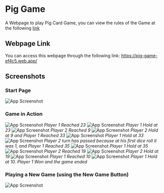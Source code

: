 # Pig Game
A Webpage to play Pig Card Game, you can view the rules of the Game at the following [link](https://www.wikiwand.com/en/Pig_(dice_game))

## Webpage Link
You can access this webpage through the following link: https://pig-game-ef4c5.web.app/

## Screenshots

### Start Page
![App Screenshot](https://raw.githubusercontent.com/youssef-gerges-ramzy-mokhtar/Pig-Game/f491bdc721f5815d260f35835f409bea15ef3c8a/Screenshots/1.png)

### Game in Action
![App Screenshot](https://raw.githubusercontent.com/youssef-gerges-ramzy-mokhtar/Pig-Game/f491bdc721f5815d260f35835f409bea15ef3c8a/Screenshots/2.10.png)
*Player 1 Reached 23*
![App Screenshot](https://raw.githubusercontent.com/youssef-gerges-ramzy-mokhtar/Pig-Game/f491bdc721f5815d260f35835f409bea15ef3c8a/Screenshots/2.11.png)
*Player 1 Hold at 23*
![App Screenshot](https://raw.githubusercontent.com/youssef-gerges-ramzy-mokhtar/Pig-Game/f491bdc721f5815d260f35835f409bea15ef3c8a/Screenshots/2.12.png)
*Player 2 Reached 9*
![App Screenshot](https://raw.githubusercontent.com/youssef-gerges-ramzy-mokhtar/Pig-Game/f491bdc721f5815d260f35835f409bea15ef3c8a/Screenshots/2.13.png)
*Player 2 Hold at 9 and Player 1 Reached 33*
![App Screenshot](https://raw.githubusercontent.com/youssef-gerges-ramzy-mokhtar/Pig-Game/f491bdc721f5815d260f35835f409bea15ef3c8a/Screenshots/2.14.png)
*Player 1 Hold at 33*
![App Screenshot](https://raw.githubusercontent.com/youssef-gerges-ramzy-mokhtar/Pig-Game/f491bdc721f5815d260f35835f409bea15ef3c8a/Screenshots/2.15.png)
*Player 2 turn has passed because at his first dice roll it was 1, and Player 1 Reached 35*
![App Screenshot](https://raw.githubusercontent.com/youssef-gerges-ramzy-mokhtar/Pig-Game/f491bdc721f5815d260f35835f409bea15ef3c8a/Screenshots/2.16.png)
*Player 1 Hold at 35*
![App Screenshot](https://raw.githubusercontent.com/youssef-gerges-ramzy-mokhtar/Pig-Game/f491bdc721f5815d260f35835f409bea15ef3c8a/Screenshots/2.17.png)
*Player 2 Reached 19*
![App Screenshot](https://raw.githubusercontent.com/youssef-gerges-ramzy-mokhtar/Pig-Game/f491bdc721f5815d260f35835f409bea15ef3c8a/Screenshots/2.18.png)
*Player 2 Hold at 19*
![App Screenshot](https://raw.githubusercontent.com/youssef-gerges-ramzy-mokhtar/Pig-Game/f491bdc721f5815d260f35835f409bea15ef3c8a/Screenshots/2.19.png)
*Player 1 Reached 10*
![App Screenshot](https://raw.githubusercontent.com/youssef-gerges-ramzy-mokhtar/Pig-Game/f491bdc721f5815d260f35835f409bea15ef3c8a/Screenshots/2.20.png)
*Player 1 Hold at 10. Player 1 Won and the game ended*

### Playing a New Game (using the New Game Button)
![App Screenshot](https://raw.githubusercontent.com/youssef-gerges-ramzy-mokhtar/Pig-Game/f491bdc721f5815d260f35835f409bea15ef3c8a/Screenshots/3.png)
